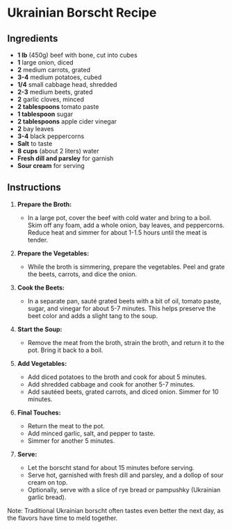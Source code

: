 # Ukrainian Borscht Recipe


## Ingredients

- **1 lb** (450g) beef with bone, cut into cubes
- **1** large onion, diced
- **2** medium carrots, grated
- **3-4** medium potatoes, cubed
- **1/4** small cabbage head, shredded
- **2-3** medium beets, grated
- **2** garlic cloves, minced
- **2 tablespoons** tomato paste
- **1 tablespoon** sugar
- **2 tablespoons** apple cider vinegar
- **2** bay leaves
- **3-4** black peppercorns
- **Salt** to taste
- **8 cups** (about 2 liters) water
- **Fresh dill and parsley** for garnish
- **Sour cream** for serving


## Instructions

1. **Prepare the Broth:**
   - In a large pot, cover the beef with cold water and bring to a boil. Skim
     off any foam, add a whole onion, bay leaves, and peppercorns. Reduce heat
     and simmer for about 1-1.5 hours until the meat is tender.

2. **Prepare the Vegetables:**
   - While the broth is simmering, prepare the vegetables. Peel and grate the
     beets, carrots, and dice the onion.

3. **Cook the Beets:**
   - In a separate pan, sauté grated beets with a bit of oil, tomato paste,
     sugar, and vinegar for about 5-7 minutes. This helps preserve the beet
     color and adds a slight tang to the soup.

4. **Start the Soup:**
   - Remove the meat from the broth, strain the broth, and return it to the
     pot. Bring it back to a boil.

5. **Add Vegetables:**
   - Add diced potatoes to the broth and cook for about 5 minutes.
   - Add shredded cabbage and cook for another 5-7 minutes.
   - Add sautéed beets, grated carrots, and diced onion. Simmer for 10 minutes.

6. **Final Touches:**
   - Return the meat to the pot.
   - Add minced garlic, salt, and pepper to taste.
   - Simmer for another 5 minutes.

7. **Serve:**
   - Let the borscht stand for about 15 minutes before serving.
   - Serve hot, garnished with fresh dill and parsley, and a dollop of sour
     cream on top.
   - Optionally, serve with a slice of rye bread or pampushky (Ukrainian garlic
     bread).

Note: Traditional Ukrainian borscht often tastes even better the next day, as the flavors have time to meld together.